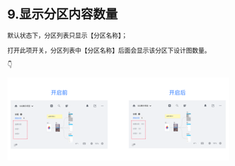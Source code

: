 # 9.显示分区内容数量

默认状态下，分区列表只显示【分区名称】； 

打开此项开关，分区列表中【分区名称】后面会显示该分区下设计图数量。 

👇

![](../../.gitbook/assets/5%20%282%29.png)

